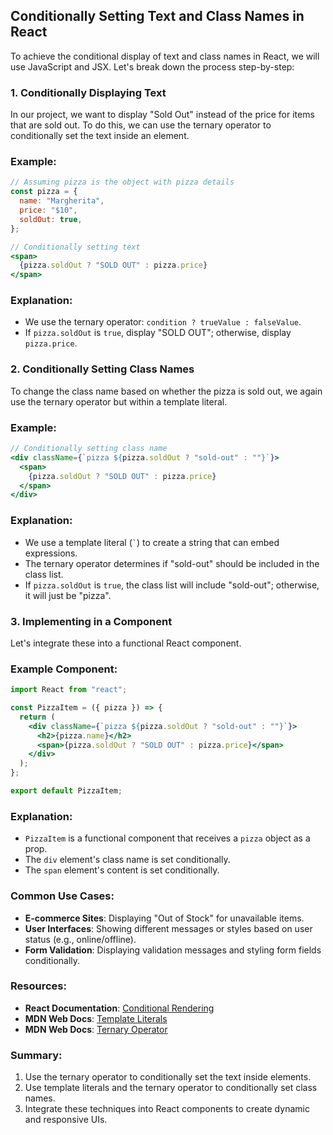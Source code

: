 ## Conditionally Setting Text and Class Names in React

To achieve the conditional display of text and class names in React, we will use JavaScript and JSX. Let's break down the process step-by-step:

### 1. Conditionally Displaying Text
In our project, we want to display "Sold Out" instead of the price for items that are sold out. To do this, we can use the ternary operator to conditionally set the text inside an element.

### Example:
```jsx
// Assuming pizza is the object with pizza details
const pizza = {
  name: "Margherita",
  price: "$10",
  soldOut: true,
};

// Conditionally setting text
<span>
  {pizza.soldOut ? "SOLD OUT" : pizza.price}
</span>
```

### Explanation:
- We use the ternary operator: `condition ? trueValue : falseValue`.
- If `pizza.soldOut` is `true`, display "SOLD OUT"; otherwise, display `pizza.price`.

### 2. Conditionally Setting Class Names
To change the class name based on whether the pizza is sold out, we again use the ternary operator but within a template literal.

### Example:
```jsx
// Conditionally setting class name
<div className={`pizza ${pizza.soldOut ? "sold-out" : ""}`}>
  <span>
    {pizza.soldOut ? "SOLD OUT" : pizza.price}
  </span>
</div>
```

### Explanation:
- We use a template literal (`` ` ``) to create a string that can embed expressions.
- The ternary operator determines if "sold-out" should be included in the class list.
- If `pizza.soldOut` is `true`, the class list will include "sold-out"; otherwise, it will just be "pizza".

### 3. Implementing in a Component
Let's integrate these into a functional React component.

### Example Component:
```jsx
import React from "react";

const PizzaItem = ({ pizza }) => {
  return (
    <div className={`pizza ${pizza.soldOut ? "sold-out" : ""}`}>
      <h2>{pizza.name}</h2>
      <span>{pizza.soldOut ? "SOLD OUT" : pizza.price}</span>
    </div>
  );
};

export default PizzaItem;
```

### Explanation:
- `PizzaItem` is a functional component that receives a `pizza` object as a prop.
- The `div` element's class name is set conditionally.
- The `span` element's content is set conditionally.

### Common Use Cases:
- **E-commerce Sites**: Displaying "Out of Stock" for unavailable items.
- **User Interfaces**: Showing different messages or styles based on user status (e.g., online/offline).
- **Form Validation**: Displaying validation messages and styling form fields conditionally.

### Resources:
- **React Documentation**: [Conditional Rendering](https://reactjs.org/docs/conditional-rendering.html)
- **MDN Web Docs**: [Template Literals](https://developer.mozilla.org/en-US/docs/Web/JavaScript/Reference/Template_literals)
- **MDN Web Docs**: [Ternary Operator](https://developer.mozilla.org/en-US/docs/Web/JavaScript/Reference/Operators/Conditional_Operator)

### Summary:
1. Use the ternary operator to conditionally set the text inside elements.
2. Use template literals and the ternary operator to conditionally set class names.
3. Integrate these techniques into React components to create dynamic and responsive UIs.
